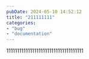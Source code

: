 ```yaml
---
pubDate: 2024-05-10 14:52:12
title: "211111111"
categories:
- "bug"
- "documentation"
---
```


111111111111111111111111111111111111
